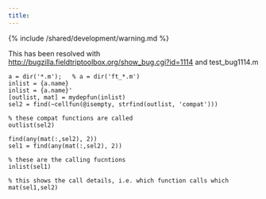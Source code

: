 ```yaml
---
title:
---
```


{% include /shared/development/warning.md %}

This has been resolved with http://bugzilla.fieldtriptoolbox.org/show_bug.cgi?id=1114 and test_bug1114.m

    a = dir('*.m');   % a = dir('ft_*.m')
    inlist = {a.name}
    inlist = {a.name}'
    [outlist, mat] = mydepfun(inlist)
    sel2 = find(~cellfun(@isempty, strfind(outlist, 'compat')))

    % these compat functions are called
    outlist(sel2)

    find(any(mat(:,sel2), 2))
    sel1 = find(any(mat(:,sel2), 2))

    % these are the calling fucntions
    inlist(sel1)

    % this shows the call details, i.e. which function calls which
    mat(sel1,sel2)

